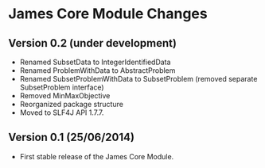 James Core Module Changes
=========================


Version 0.2 (under development)
-------------------------------

 - Renamed SubsetData to IntegerIdentifiedData
 - Renamed ProblemWithData to AbstractProblem
 - Renamed SubsetProblemWithData to SubsetProblem (removed separate SubsetProblem interface)
 - Removed MinMaxObjective
 - Reorganized package structure
 - Moved to SLF4J API 1.7.7.


Version 0.1 (25/06/2014)
------------------------

 - First stable release of the James Core Module.